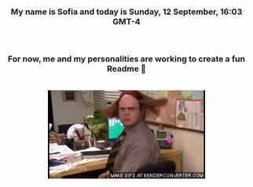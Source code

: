 


<div align="center">
<h3 >My name is Sofia and today is Sunday, 12 September, 16:03 GMT-4</h3><br>
<h3 >For now, me and my personalities are working to create a fun Readme 👋
</h3><br>
<img src='img/dwight.gif' alt='working...'/>
</div>
